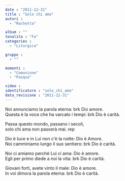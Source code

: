 ```yaml
---
date : "2011-12-31"
title : "Solo chi ama"
autori : 
  - "Machetta"

album : ""
tonalita : "Fa"
categories : 
  - "Liturgica"

gruppo : 
  - ""

momenti : 
  - "Comunione"
  - "Pasqua"

video : 
identificatore : "solo_chi_ama"
data_revisione : "2011-12-31"
---
```

  
  
  
Noi annunciamo la parola eterna: brk Dio  amore.  
Questa è la voce che ha varcato i tempi: brk Dio è carità.     
  
  
  
Passa questo mondo, passano i secoli,  
solo chi ama non passerà mai. rep  
  
  
  
  
Dio è luce e in Lui non c'è la notte: Dio è Amore.  
Noi camminiamo lungo il suo sentiero: brk Dio è carità.  
  
  
  
  
Noi ci amiamo perché Lui ci ama: Dio è amore.  
Egli per primo diede a noi la vita: brk Dio è carità.  
  
  
  
  
Giovani forti, avete vinto il male: Dio è amore.  
In voi dimora la parola eterna: brk Dio è carità.  
  
  
  
